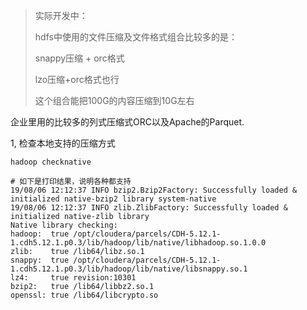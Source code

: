 > 实际开发中：
>
> hdfs中使用的文件压缩及文件格式组合比较多的是：
>
> snappy压缩 + orc格式
>
> lzo压缩+orc格式也行
>
> 这个组合能把100G的内容压缩到10G左右



企业里用的比较多的列式压缩式ORC以及Apache的Parquet.





1, 检查本地支持的压缩方式

```shell
hadoop checknative

# 如下是打印结果，说明各种都支持
19/08/06 12:12:37 INFO bzip2.Bzip2Factory: Successfully loaded & initialized native-bzip2 library system-native
19/08/06 12:12:37 INFO zlib.ZlibFactory: Successfully loaded & initialized native-zlib library
Native library checking:
hadoop:  true /opt/cloudera/parcels/CDH-5.12.1-1.cdh5.12.1.p0.3/lib/hadoop/lib/native/libhadoop.so.1.0.0
zlib:    true /lib64/libz.so.1
snappy:  true /opt/cloudera/parcels/CDH-5.12.1-1.cdh5.12.1.p0.3/lib/hadoop/lib/native/libsnappy.so.1
lz4:     true revision:10301
bzip2:   true /lib64/libbz2.so.1
openssl: true /lib64/libcrypto.so

```

